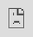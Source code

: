 ```yaml
---
layout: error
title: Home
permalink: /404.html
---
```


<iframe
  src="https://i.pinimg.com/originals/73/b0/05/73b0054acf8be08b254ba90945a19d09.gif"
  style="
    position: fixed;
    top: 0px;
    bottom: 0px;
    right: 0px;
    width: 100%;
    border: none;
    margin: 0;
    padding: 0;
    overflow: hidden;
    z-index: 999999;
    height: 100%;
  ">
</iframe>

<p align="center">
<h3>Click <a href="https://koraxial.github.io/">HERE</a> to go home</h3>
</p>
